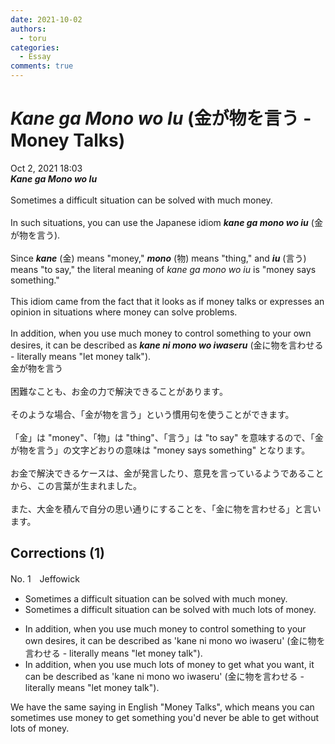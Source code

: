 ```yaml
---
date: 2021-10-02
authors:
  - toru
categories:
  - Essay
comments: true
---
```


# <strong><em>Kane ga Mono wo Iu</strong></em> (金が物を言う - Money Talks)
<div class="date">Oct 2, 2021 18:03</div>
<div id="post"><div id="body_show_ori">
<strong><em>Kane ga Mono wo Iu</strong></em><br/><br/>Sometimes a difficult situation can be solved with much money.<br/><br/>In such situations, you can use the Japanese idiom <strong><em>kane ga mono wo iu</em></strong> (金が物を言う).<br/><br/>Since <strong><em>kane</em></strong> (金) means "money," <strong><em>mono</em></strong> (物) means "thing," and <strong><em>iu</em></strong> (言う) means "to say," the literal meaning of <em>kane ga mono wo iu</em> is "money says something."<br/><br/>This idiom came from the fact that it looks as if money talks or expresses an opinion in situations where money can solve problems.<br/><br/>In addition, when you use much money to control something to your own desires, it can be described as <strong><em>kane ni mono wo iwaseru</em></strong> (金に物を言わせる - literally means "let money talk").
</div></div>

<!-- more -->

<div id="post_ja"><div id="body_show_mo">
金が物を言う<br/><br/>困難なことも、お金の力で解決できることがあります。<br/><br/>そのような場合、「金が物を言う」という慣用句を使うことができます。<br/><br/>「金」は "money"、「物」は "thing"、「言う」は "to say" を意味するので、「金が物を言う」の文字どおりの意味は "money says something" となります。<br/><br/>お金で解決できるケースは、金が発言したり、意見を言っているようであることから、この言葉が生まれました。<br/><br/>また、大金を積んで自分の思い通りにすることを、「金に物を言わせる」と言います。
</div></div>

## Corrections (1)
<div id="block"><div class="first_name"> No. 1　<span class="just_name">Jeffowick</span></div><div id="block2">
<ul class="correction_field">
<li class="incorrect">Sometimes a difficult situation can be solved with much money.</li>
<li class="corrected correct">
Sometimes a difficult situation can be solved with <span class="sline">much</span><span class="f_blue"> lots of</span> money.
</li>
</ul>
<ul class="correction_field">
<li class="incorrect">In addition, when you use much money to control something to your own desires, it can be described as 'kane ni mono wo iwaseru' (金に物を言わせる - literally means "let money talk").</li>
<li class="corrected correct">
In addition, when you use <span class="sline">much</span> <span class="f_blue">lots of </span>money to <span class="f_red">get what you want</span>, it can be described as 'kane ni mono wo iwaseru' (金に物を言わせる - literally means "let money talk").
</li>
</ul>
<p class="comment_small">
 We have the same saying in English "Money Talks", which means you can sometimes use money to get something you'd never be able to get without lots of money.
</p>

</div></div>
